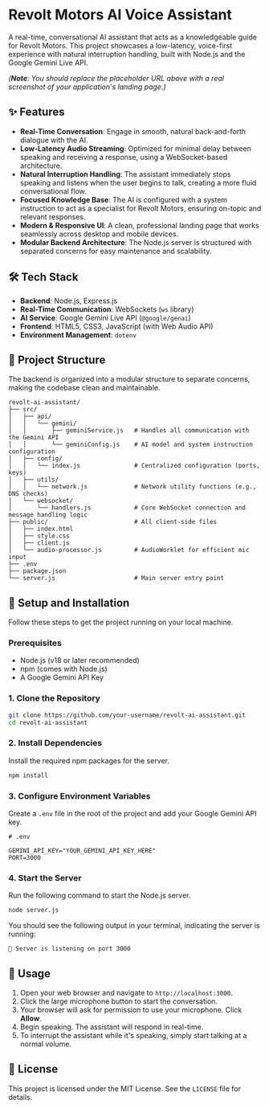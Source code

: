 # Revolt Motors AI Voice Assistant

A real-time, conversational AI assistant that acts as a knowledgeable guide for Revolt Motors. This project showcases a low-latency, voice-first experience with natural interruption handling, built with Node.js and the Google Gemini Live API.

*(**Note**: You should replace the placeholder URL above with a real screenshot of your application's landing page.)*

## ✨ Features

* **Real-Time Conversation**: Engage in smooth, natural back-and-forth dialogue with the AI.
* **Low-Latency Audio Streaming**: Optimized for minimal delay between speaking and receiving a response, using a WebSocket-based architecture.
* **Natural Interruption Handling**: The assistant immediately stops speaking and listens when the user begins to talk, creating a more fluid conversational flow.
* **Focused Knowledge Base**: The AI is configured with a system instruction to act as a specialist for Revolt Motors, ensuring on-topic and relevant responses.
* **Modern & Responsive UI**: A clean, professional landing page that works seamlessly across desktop and mobile devices.
* **Modular Backend Architecture**: The Node.js server is structured with separated concerns for easy maintenance and scalability.

## 🛠️ Tech Stack

* **Backend**: Node.js, Express.js
* **Real-Time Communication**: WebSockets (`ws` library)
* **AI Service**: Google Gemini Live API (`@google/genai`)
* **Frontend**: HTML5, CSS3, JavaScript (with Web Audio API)
* **Environment Management**: `dotenv`

## 📂 Project Structure

The backend is organized into a modular structure to separate concerns, making the codebase clean and maintainable.

```
revolt-ai-assistant/
├── src/
│   ├── api/
│   │   └── gemini/
│   │       ├── geminiService.js   # Handles all communication with the Gemini API
│   │       └── geminiConfig.js    # AI model and system instruction configuration
│   ├── config/
│   │   └── index.js               # Centralized configuration (ports, keys)
│   ├── utils/
│   │   └── network.js             # Network utility functions (e.g., DNS checks)
│   └── websocket/
│       └── handlers.js            # Core WebSocket connection and message handling logic
├── public/                        # All client-side files
│   ├── index.html
│   ├── style.css
│   ├── client.js
│   └── audio-processor.js         # AudioWorklet for efficient mic input
├── .env
├── package.json
└── server.js                      # Main server entry point
```

## 🚀 Setup and Installation

Follow these steps to get the project running on your local machine.

### Prerequisites

* Node.js (v18 or later recommended)
* npm (comes with Node.js)
* A Google Gemini API Key

### 1. Clone the Repository

```bash
git clone https://github.com/your-username/revolt-ai-assistant.git
cd revolt-ai-assistant
```

### 2. Install Dependencies

Install the required npm packages for the server.

```bash
npm install
```

### 3. Configure Environment Variables

Create a `.env` file in the root of the project and add your Google Gemini API key.

```env
# .env

GEMINI_API_KEY="YOUR_GEMINI_API_KEY_HERE"
PORT=3000
```

### 4. Start the Server

Run the following command to start the Node.js server.

```bash
node server.js
```

You should see the following output in your terminal, indicating the server is running:

```
🚀 Server is listening on port 3000
```

## 🎤 Usage

1.  Open your web browser and navigate to `http://localhost:3000`.
2.  Click the large microphone button to start the conversation.
3.  Your browser will ask for permission to use your microphone. Click **Allow**.
4.  Begin speaking. The assistant will respond in real-time.
5.  To interrupt the assistant while it's speaking, simply start talking at a normal volume.

## 📜 License

This project is licensed under the MIT License. See the `LICENSE` file for details.
